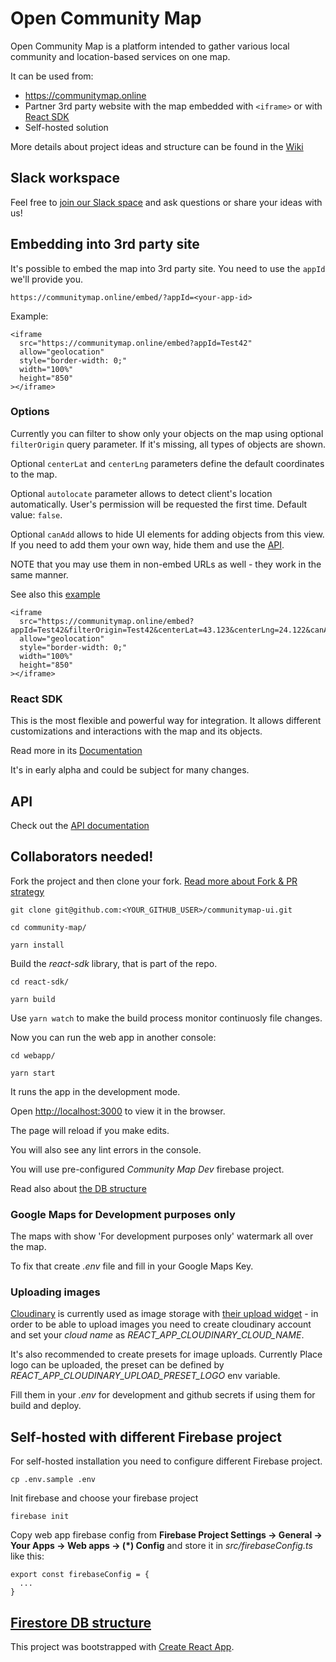 # Open Community Map

Open Community Map is a platform intended to gather various local community and location-based services on one map.

It can be used from:

- https://communitymap.online
- Partner 3rd party website with the map embedded with `<iframe>` or with [React SDK](#React-SDK)
- Self-hosted solution

More details about project ideas and structure can be found in the [Wiki](https://github.com/opencommunitymap/communitymap-ui/wiki)

## Slack workspace

Feel free to [join our Slack space](https://join.slack.com/t/opencommunitymap/shared_invite/zt-e7hqo2zo-rbeP~IoF0pPkAEsa0B7lcw) and ask questions or share your ideas with us!

## Embedding into 3rd party site

It's possible to embed the map into 3rd party site. You need to use the `appId` we'll provide you.

```
https://communitymap.online/embed/?appId=<your-app-id>
```

Example:

```
<iframe
  src="https://communitymap.online/embed?appId=Test42"
  allow="geolocation"
  style="border-width: 0;"
  width="100%"
  height="850"
></iframe>
```

### Options

Currently you can filter to show only your objects on the map using optional `filterOrigin` query parameter. If it's missing, all types of objects are shown.

Optional `centerLat` and `centerLng` parameters define the default coordinates to the map.

Optional `autolocate` parameter allows to detect client's location automatically. User's permission will be requested the first time. Default value: `false`.

Optional `canAdd` allows to hide UI elements for adding objects from this view. If you need to add them your own way, hide them and use the [API](#API).

NOTE that you may use them in non-embed URLs as well - they work in the same manner.

See also this [example](/examples/embed)

```
<iframe
  src="https://communitymap.online/embed?appId=Test42&filterOrigin=Test42&centerLat=43.123&centerLng=24.122&canAdd=false&autolocate=true"
  allow="geolocation"
  style="border-width: 0;"
  width="100%"
  height="850"
></iframe>
```

### React SDK

This is the most flexible and powerful way for integration. It allows different customizations and interactions with the map and its objects.

Read more in its [Documentation](react-sdk/README.md)

It's in early alpha and could be subject for many changes.

## API

Check out the [API documentation](https://github.com/opencommunitymap/communitymap-cloud-functions/blob/master/docs/API.md)

## Collaborators needed!

Fork the project and then clone your fork. [Read more about Fork & PR strategy](https://help.github.com/en/github/collaborating-with-issues-and-pull-requests/working-with-forks)

```
git clone git@github.com:<YOUR_GITHUB_USER>/communitymap-ui.git

cd community-map/

yarn install
```

Build the _react-sdk_ library, that is part of the repo.

```
cd react-sdk/

yarn build
```

Use `yarn watch` to make the build process monitor continuosly file changes.

Now you can run the web app in another console:

```
cd webapp/

yarn start
```

It runs the app in the development mode.

Open [http://localhost:3000](http://localhost:3000) to view it in the browser.

The page will reload if you make edits.

You will also see any lint errors in the console.

You will use pre-configured _Community Map Dev_ firebase project.

Read also about [the DB structure](docs/DB.md)

### Google Maps for Development purposes only

The maps with show 'For development purposes only' watermark all over the map.

To fix that create _.env_ file and fill in your Google Maps Key.

### Uploading images

[Cloudinary](https://cloudinary.com/) is currently used as image storage with [their upload widget](https://cloudinary.com/documentation/upload_widget) - in order to be able to upload images you need to create cloudinary account and set your _cloud name_ as _REACT_APP_CLOUDINARY_CLOUD_NAME_.

It's also recommended to create presets for image uploads. Currently Place logo can be uploaded, the preset can be defined by _REACT_APP_CLOUDINARY_UPLOAD_PRESET_LOGO_ env variable.

Fill them in your _.env_ for development and github secrets if using them for build and deploy.

## Self-hosted with different Firebase project

For self-hosted installation you need to configure different Firebase project.

```
cp .env.sample .env
```

Init firebase and choose your firebase project

```
firebase init
```

Copy web app firebase config from **Firebase Project Settings -> General -> Your Apps -> Web apps -> (\*) Config** and store it in _src/firebaseConfig.ts_ like this:

```
export const firebaseConfig = {
  ...
}
```

[Firestore DB structure](docs/DB.md)
---

This project was bootstrapped with [Create React App](https://github.com/facebook/create-react-app).
